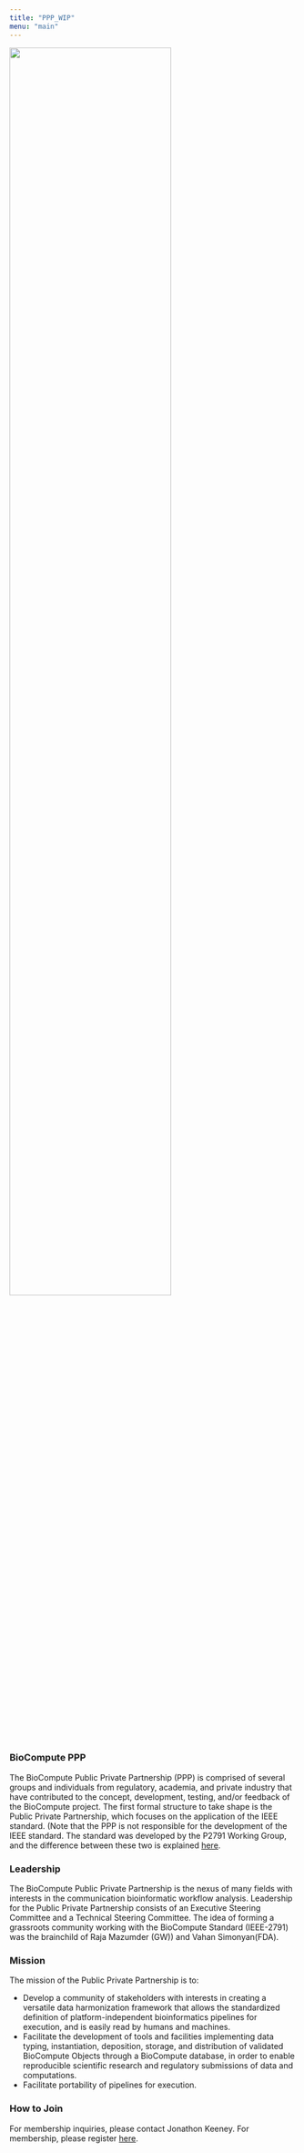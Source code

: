```yaml
---
title: "PPP_WIP"
menu: "main"
---
```


<div class="col-lg-6 offset-lg-3 text-center">
<img src="/images/ppp.png" class="img-fluid mx-auto d-block" width="75%" alt="">
</div>

<br><br>

### BioCompute PPP
The BioCompute Public Private Partnership (PPP) is comprised of several groups and individuals from regulatory, academia, and private industry that have contributed to the concept, development, testing, and/or feedback of the BioCompute project. The first formal structure to take shape is the Public Private Partnership, which focuses on the application of the IEEE standard. (Note that the PPP is not responsible for the development of the IEEE standard. The standard was developed by the P2791 Working Group, and the difference between these two is explained [here](/organization).

### Leadership

The BioCompute Public Private Partnership is the nexus of many fields with interests in the communication bioinformatic workflow analysis. Leadership for the Public Private Partnership consists of an Executive Steering Committee and a Technical Steering Committee. The idea of forming a grassroots community working with the BioCompute Standard (IEEE-2791) was the brainchild of Raja Mazumder (GW)) and Vahan Simonyan(FDA).

### Mission

The mission of the Public Private Partnership is to:
 - Develop a community of stakeholders with interests in creating a versatile data harmonization framework that allows the standardized definition of platform-independent bioinformatics pipelines for execution, and is easily read by humans and machines.
 - Facilitate the development of tools and facilities implementing data typing, instantiation, deposition, storage, and distribution of validated BioCompute Objects through a BioCompute database, in order to enable reproducible scientific research and regulatory submissions of data and computations.
 - Facilitate portability of pipelines for execution.
 

### How to Join

For membership inquiries, please contact Jonathon Keeney. For membership, please register [here](https://www.biocomputeobject.org/ppp_registration/).


